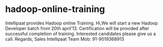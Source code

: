 hadoop-online-training
======================

Intellipaat provides Hadoop online Training. Hi,We will start a new Hadoop Developer batch from 20th april’13. Certification will be provided after successful completion of training.  Interested candidates please  give us a call.  Regards,	 Sales Intellipaat Team Mob: 91-9019368913    